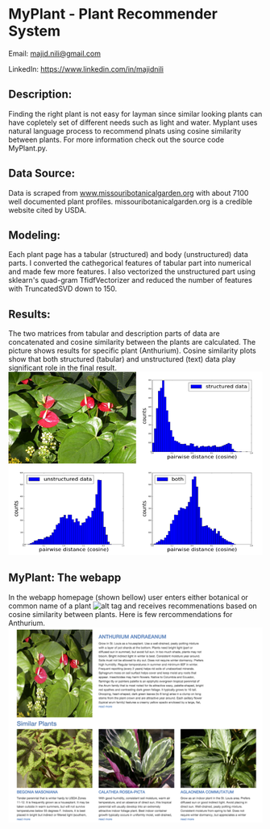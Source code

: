 # MyPlant - Plant Recommender System
Email: majid.nili@gmail.com

LinkedIn: https://www.linkedin.com/in/majidnili
## Description:
Finding the right plant is not easy for layman since similar looking plants can have copletely set of different needs such as light and water. Myplant uses natural language process to recommend plnats using cosine similarity between plants. For more information check out the source code MyPlant.py. 
## Data Source:
Data is scraped from www.missouribotanicalgarden.org with about 7100 well documented plant profiles. missouribotanicalgarden.org is a credible website cited by USDA.
## Modeling:
Each plant page has a tabular (structured) and body (unstructured) data parts. I converted the cathegorical features of tabular part into numerical and made few more features. I also vectorized the unstructured part using sklearn's quad-gram TfidfVectorizer and reduced the number of features with TruncatedSVD down to 150.
## Results:
The two matrices from tabular and description parts of data are concatenated and cosine similarity between the plants are calculated. The picture shows results for specific plant (Anthurium). Cosine similarity plots show that both structured (tabular) and unstructured (text) data play significant role in the final result.
![alt tag](https://raw.githubusercontent.com/majidnili/Myplant/master/images/Anthurium1.png)
## MyPlant: The webapp
In the webapp homepage (shown bellow) user enters either botanical or common name of a plant
![alt tag](https://raw.githubusercontent.com/majidnili/Myplant/master/images/Homepage2.png)
and receives recommenations based on cosine similarity between plants. Here is few rercommendations for Anthurium.
![alt tag](https://raw.githubusercontent.com/majidnili/Myplant/master/images/Anthurium2.png)

